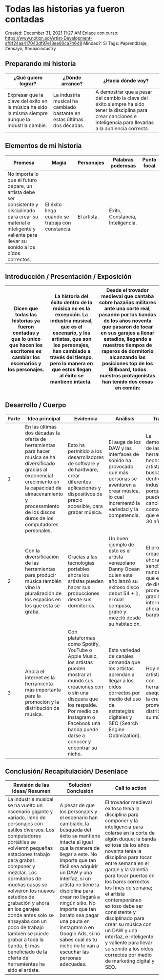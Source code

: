 # Todas las historias ya fueron contadas

Created: December 31, 2021 11:27 AM
Enlace con curso: https://www.notion.so/Artist-Development-af8f24aa417043df97e18ee80ca74648
Minded?: Si
Tags: #aprendizaje, #ensayo, #musicindustry

## Preparando mi historia

| ¿Qué quiero lograr? | ¿Dónde arranco? | ¿Hacia dónde voy? |
| --- | --- | --- |
| Expresar que la clave del éxito en la música ha sido la misma siempre aunque la industria cambie. | La industria musical ha cambiado bastante en estas últimas dos décadas. | A demostrar que a pesar del cambio la clave del éxito siempre ha sido tener la disciplina para crear canciones e inteligencia para llevarlas a la audiencia correcta. |

## Elementos de mi historia

| Promesa | Magia | Personajes | Palabras poderosas | Punto focal |
| --- | --- | --- | --- | --- |
| No importa lo que el futuro depare, un artista debe ser consistente y disciplinado para crear su material e inteligente y valiente para llevar su sonido a los oídos correctos. | El éxito llega cuando se trabaja con constancia. | El artista. | Éxito, Constancia, Inteligencia. |  |

## Introducción / Presentación / Exposición

| Dicen que todas las historias ya fueron contadas y que lo único que hacen los escritores es cambiar los escenarios y los personajes. | La historia del éxito dentro de la música no es la excepción. La industria musical, que es el escenario, y los artistas, que son los personajes, han cambiado a través del tiempo, pero la manera en que estos llegan al éxito se mantiene intacta.  | Desde el trovador medieval que cantaba sobre hazañas militares ante una corte real, pasando por las bandas de los años noventa que pasaron de tocar en sus garajes a llenar estadios, llegando a nuestros tiempos de raperos de dormitorio alcanzando las posiciones top de los Billboard, todos nuestros protagonistas han tenido dos cosas en común: |
| --- | --- | --- |

## Desarrollo / Cuerpo

| Parte | Idea principal | Evidencia | Análisis | Transición |
| --- | --- | --- | --- | --- |
| 1 | En las últimas dos décadas la oferta de herramientas para hacer música se ha diversificado gracias al exponencial crecimiento en la capacidad de almacenamiento y procesamiento de los discos duros de los computadores personales. | Esto ha permitido a los desarrolladores de software y de hardware, crear diferentes aplicaciones y dispositivos de precio accesible, para grabar música. | El auge de los DAW y las interfaces de sonido ha provocado que más personas se aventuren a crear música, lo cual incrementó la variedad y la competencia.  | La democratización de las herramientas ha hecho que más artistas puedan buscar el éxito dentro de la industria, porque ahora pueden producir canciones a un costo menor que el de hace 30 años. |
| 2 | Con la diversificación de las herramientas para producir música también vino la pluralización de los espacios en los que esta se graba. | Gracias a las tecnologías portables ahora los artistas pueden hacer sus producciones desde sus dormitorios. | Un buen ejemplo de esto es el artista venezolano Danny Ocean quien este año lanzó su exitoso disco debut 54 + 1, el cual compuso, grabó y mezcló desde su habitación. | El proceso de creación es ahora más sencillo que nunca, al igual que el proceso de distribución y promoción que gracias a internet es ahora más barato. |
| 3 | Ahora el internet es la herramienta más importante para la promoción y la distribución de música. | Con plataformas como Spotify, YouTube o Apple Music, los artistas pueden mostrar al mundo sus creaciones con o sin una disquera que los respalde. Por medio de Instagram o Facebook una banda puede darse a conocer y encontrar su nicho. | Esta variedad de canales demanda que los artistas aprendan a llegar a los oídos correctos por medio del uso de estrategias digitales y SEO (Search Engine Optimization). | Hoy en día el artista cuenta con herramientas asequibles para la creación, promoción y distribución de su música. |

## **Conclusión/ Recapitulación/ Desenlace**

| Revisión de las ideas/ Resumen | Solución/ Conclusión | Call to action |
| --- | --- | --- |
| La industria musical se ha vuelto un escenario gigante y variado, lleno de personajes con estilos diversos. Los computadores portátiles se volvieron pequeñas estaciones trabajo para grabar, componer y mezclar. Los dormitorios de muchas casas se volvieron los nuevos estudios de grabación y ahora en los garajes donde antes solo se ensayaba con un poco de trabajo también se puede grabar a toda la banda. El más beneficiado de la oferta de herramientas ha sido el artista. | A pesar de que los personajes y el escenario han cambiado, la búsqueda del éxito se mantiene intacta al igual que la manera de llegar a este. No importa que tan fácil sea adquirir un DAW y una interfaz, si un artista no tiene la disciplina para crear no llegará a ningún sitio. No importa que tan barato sea pagar una pauta en instagram o en Google Ads, si no sabes cual es tu nicho no te van a escuchar las personas adecuadas.  | El trovador medieval exitoso tenía la disciplina para componer y la inteligencia para colarse en la corte de algún duque; la banda exitosa de los años noventa tenía la disciplina para tocar entre semana en el garaje y la valentía para tocar puertas en los bares correctos los fines de semana; el artista contemporáneo exitoso debe ser consistente y disciplinado para crear su música con un DAW y una interfaz, e inteligente y valiente para llevar su sonido a los oídos correctos por medio de marketing digital y SEO. |